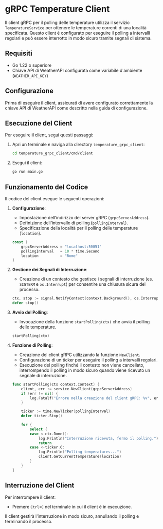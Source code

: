 # gRPC Temperature Client

Il client gRPC per il polling delle temperature utilizza il servizio `TemperatureService` per ottenere le temperature correnti di una località specificata. Questo client è configurato per eseguire il polling a intervalli regolari e può essere interrotto in modo sicuro tramite segnali di sistema.

## Requisiti

- Go 1.22 o superiore
- Chiave API di WeatherAPI configurata come variabile d'ambiente (`WEATHER_API_KEY`)

## Configurazione

Prima di eseguire il client, assicurati di avere configurato correttamente la chiave API di WeatherAPI come descritto nella guida di configurazione.

## Esecuzione del Client

Per eseguire il client, segui questi passaggi:

1. Apri un terminale e naviga alla directory `temperature_grpc_client`:

    ```bash
    cd temperature_grpc_client/cmd/client
    ```

2. Esegui il client:

    ```bash
    go run main.go
    ```

## Funzionamento del Codice

Il codice del client esegue le seguenti operazioni:

1. **Configurazione**:
    - Impostazione dell'indirizzo del server gRPC (`grpcServerAddress`).
    - Definizione dell'intervallo di polling (`pollingInterval`).
    - Specificazione della località per il polling delle temperature (`location`).

    ```go
    const (
        grpcServerAddress = "localhost:50051"
        pollingInterval   = 10 * time.Second
        location          = "Rome"
    )
    ```

2. **Gestione dei Segnali di Interruzione**:
    - Creazione di un contesto che gestisce i segnali di interruzione (es. `SIGTERM` e `os.Interrupt`) per consentire una chiusura sicura del processo.

    ```go
    ctx, stop := signal.NotifyContext(context.Background(), os.Interrupt, syscall.SIGTERM)
    defer stop()
    ```

3. **Avvio del Polling**:
    - Invocazione della funzione `startPolling(ctx)` che avvia il polling delle temperature.

    ```go
    startPolling(ctx)
    ```

4. **Funzione di Polling**:
    - Creazione del client gRPC utilizzando la funzione `NewClient`.
    - Configurazione di un ticker per eseguire il polling a intervalli regolari.
    - Esecuzione del polling finché il contesto non viene cancellato, interrompendo il polling in modo sicuro quando viene ricevuto un segnale di interruzione.

    ```go
    func startPolling(ctx context.Context) {
        client, err := service.NewClient(grpcServerAddress)
        if (err != nil) {
            log.Fatalf("Errore nella creazione del client gRPC: %v", err)
        }

        ticker := time.NewTicker(pollingInterval)
        defer ticker.Stop()

        for {
            select {
            case <-ctx.Done():
                log.Println("Interruzione ricevuta, fermo il polling.")
                return
            case <-ticker.C:
                log.Println("Polling temperatures...")
                client.GetCurrentTemperature(location)
            }
        }
    }
    ```

## Interruzione del Client

Per interrompere il client:

- Premere `Ctrl+C` nel terminale in cui il client è in esecuzione.

Il client gestirà l'interruzione in modo sicuro, annullando il polling e terminando il processo.

